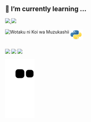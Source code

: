 ## 🌱 I’m currently learning ...

 <div>
  <a href="https://github.com/ThiagoTatico">
  <img height="170px" src="https://github-readme-stats.vercel.app/api?username=ThiagoTatico&show_icons=true&theme=tokyonight&include_all_commits=true&count_private=true"/>
  <img height="170px" src="https://github-readme-stats.vercel.app/api/top-langs/?username=ThiagoTatico&layout=compact&langs_count=7&theme=tokyonight"/>
</div>

<div style="display: inline_block"><br>
  <img align="center" alt="Thiago-Python" height="35" width="45" src="https://raw.githubusercontent.com/devicons/devicon/master/icons/python/python-original.svg">
  <img align="left" alt="Wotaku ni Koi wa Muzukashii" src="https://media.discordapp.net/attachments/622294344740765697/877549202186584084/44.gif">
</div>

##

<div> 
  <a href="https://www.instagram.com/thiagotatico/" target="_blank"><img src="https://img.shields.io/badge/-Instagram-%23E4405F?style=for-the-badge&logo=instagram&logoColor=white" target="_blank"></a>
  <a href = "mailto:thiagotatico007@gmail.com"><img src="https://img.shields.io/badge/-Gmail-%23333?style=for-the-badge&logo=gmail&logoColor=white" target="_blank"></a>
  <a href="https://www.linkedin.com/in/thiago-tatico-0b9057216/" target="_blank"><img src="https://img.shields.io/badge/-LinkedIn-%230077B5?style=for-the-badge&logo=linkedin&logoColor=white" target="_blank"></a> 
</div>

![Snake animation](https://github.com/ThiagoTatico/ThiagoTatico/blob/output/github-contribution-grid-snake.svg)
